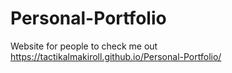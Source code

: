 # Personal-Portfolio
Website for people to check me out
https://tactikalmakiroll.github.io/Personal-Portfolio/
